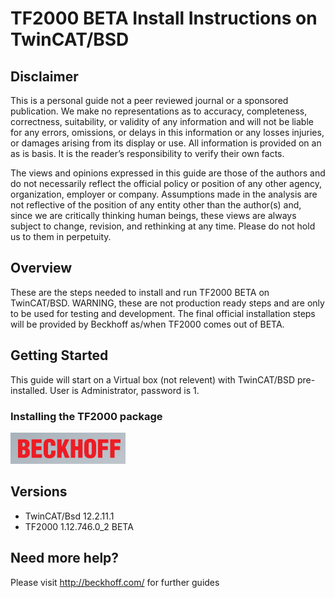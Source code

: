 # TF2000 BETA Install Instructions on TwinCAT/BSD

## Disclaimer
This is a personal guide not a peer reviewed journal or a sponsored publication. We make
no representations as to accuracy, completeness, correctness, suitability, or validity of any
information and will not be liable for any errors, omissions, or delays in this information or any
losses injuries, or damages arising from its display or use. All information is provided on an as
is basis. It is the reader’s responsibility to verify their own facts.

The views and opinions expressed in this guide are those of the authors and do not
necessarily reflect the official policy or position of any other agency, organization, employer or
company. Assumptions made in the analysis are not reflective of the position of any entity
other than the author(s) and, since we are critically thinking human beings, these views are
always subject to change, revision, and rethinking at any time. Please do not hold us to them
in perpetuity.

## Overview 
These are the steps needed to install and run TF2000 BETA on TwinCAT/BSD.  WARNING, these are not production ready steps and are only to be used for testing and development.  The final official installation steps will be provided by Beckhoff as/when TF2000 comes out of BETA.   

## Getting Started
This guide will start on a Virtual box (not relevent) with TwinCAT/BSD pre-installed.  User is Administrator, password is 1.  

### Installing the TF2000 package
![image](./docs/images/Screenshot.png)

## Versions
* TwinCAT/Bsd 12.2.11.1
* TF2000 1.12.746.0_2 BETA

## Need more help?
Please visit http://beckhoff.com/ for further guides

